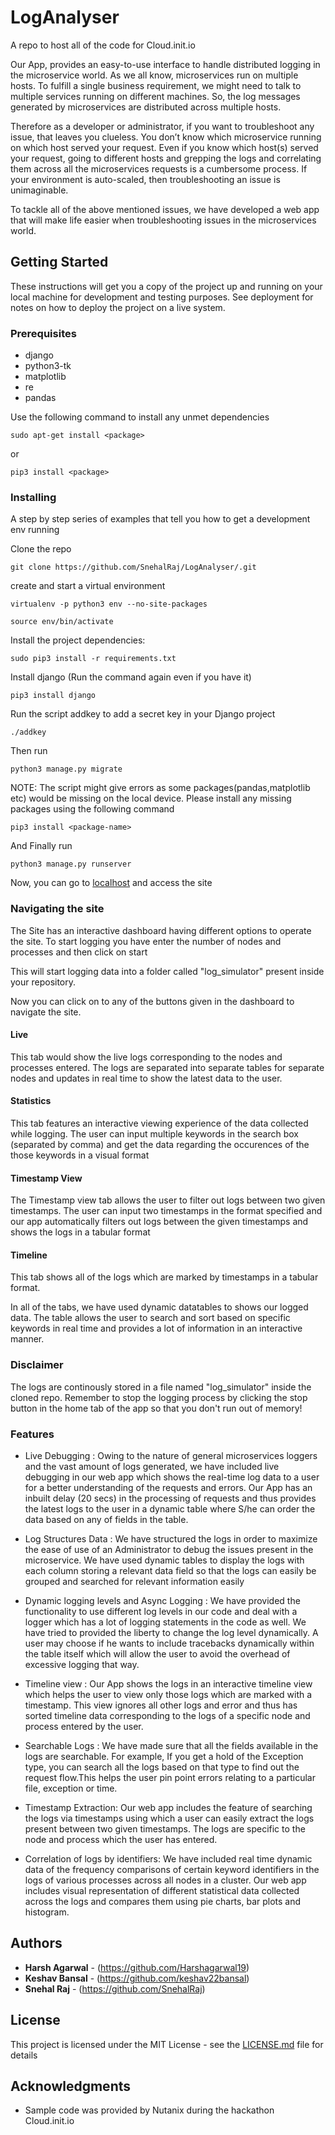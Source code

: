 # LogAnalyser
A repo to host all of the code for Cloud.init.io

Our App, <Placeholder> provides an easy-to-use interface to handle distributed logging in the microservice world. As we all know,
microservices run on multiple hosts. To fulfill a single business requirement, we might need to talk to multiple services running
on different machines. So, the log messages generated by microservices are distributed across multiple hosts.

  Therefore as a developer or administrator, if you want to troubleshoot any issue, that leaves you clueless. 
  You don’t know which microservice running on which host served your request. Even if you know which host(s) served your
  request, going to different hosts and grepping the logs and correlating them across all the microservices requests is a 
  cumbersome process. If your environment is auto-scaled, then troubleshooting an issue is unimaginable.
  
  To tackle all of the above mentioned issues, we have developed a web app that will make life easier when troubleshooting 
  issues in the microservices world.
  
  ## Getting Started

These instructions will get you a copy of the project up and running on your local machine for development and testing purposes. See deployment for notes on how to deploy the project on a live system.

### Prerequisites

* django
* python3-tk
* matplotlib
* re
* pandas

Use the following command to install any unmet dependencies
```
sudo apt-get install <package>
```
or
```
pip3 install <package>
```

### Installing

A step by step series of examples that tell you how to get a development env running

Clone the repo

```
git clone https://github.com/SnehalRaj/LogAnalyser/.git
```
create and start a virtual environment

```
virtualenv -p python3 env --no-site-packages

source env/bin/activate
```
Install the project dependencies:
```
sudo pip3 install -r requirements.txt

```
Install django (Run the command again even if you have it)
```
pip3 install django
```

Run the script addkey to add a secret key in your Django project
```
./addkey
```

Then run
```
python3 manage.py migrate
```
NOTE: The script might give errors as some packages(pandas,matplotlib etc) would be missing on the local device. Please install any missing packages using the following command
```
pip3 install <package-name>
```

And Finally run 

```
python3 manage.py runserver
```
Now, you can go to [localhost](http://127.0.0.1:8000/) and access the site



### Navigating the site

The Site has an interactive dashboard having different options to operate the site. To start logging you have enter
the number of nodes and processes and then click on start

This will start logging data into a folder called "log_simulator" present inside your repository.

Now you can click on to any of the buttons given in the dashboard to navigate the site.

#### Live
  This tab would show the live logs corresponding to the nodes and processes entered. The logs are separated into separate tables for separate nodes and updates in real time to show the latest data to the user.
#### Statistics
This tab features an interactive viewing experience of the data collected while logging. The user can input multiple keywords in the search box (separated by comma) and get the data regarding the occurences of the those keywords in a visual format
#### Timestamp View
The Timestamp view tab allows the user to filter out logs between two given timestamps. The user can input two timestamps in the format specified and our app automatically filters out logs between the given timestamps and shows the logs in a tabular format
#### Timeline
This tab shows all of the logs which are marked by timestamps in a tabular format.

In all of the tabs, we have used dynamic datatables to shows our logged data. The table allows the user to search and sort based on specific keywords in real time and provides a lot of information in an interactive manner.
### Disclaimer
 The logs are continously stored in a file named "log_simulator" inside the cloned repo. Remember to stop the logging process by clicking the stop button in the home tab of the app so that you don't run out of memory!

### Features

* Live Debugging : Owing to the nature of general microservices loggers and the vast amount of logs generated, we have included
live debugging in our web app which shows the real-time log data to a user for a better understanding of the requests and errors.
Our App has an inbuilt delay (20 secs) in the processing of requests and thus provides the latest logs to the user in a dynamic table
where S/he can order the data based on any of fields in the table.

* Log Structures Data : We have structured the logs in order to maximize the ease of use of an Administrator to debug
 the issues present in the microservice. We have used dynamic tables to display the logs with each column storing a relevant data field
 so that the logs can easily be grouped and searched for relevant information easily
 
* Dynamic logging levels and Async Logging : We have provided the functionality to use different log levels in our code and 
deal with a logger which has a lot of logging statements in the code as well. We have tried to provided the liberty to 
change the log level dynamically. A user may choose if he wants to include tracebacks dynamically within the table itself which
will allow the user to avoid the overhead of excessive logging that way.

* Timeline view : Our App shows the logs in an interactive timeline view which helps the user to view only those logs which are marked with a timestamp. This view ignores all other logs and error and thus has sorted timeline data corresponding to the logs of a specific node and process entered by the user.

* Searchable Logs : We have made sure that all the fields available in the logs are searchable. For example, If you get a hold
of the Exception type, you can search all the logs based on that type to find out the request flow.This helps the user pin point errors relating to a particular file, exception or time.

* Timestamp Extraction: Our web app includes the feature of searching the logs via timestamps using which a user can easily extract
the logs present between two given timestamps. The logs are specific to the node and process which the user has entered.

* Correlation of logs by identifiers: We have included real time dynamic data of the frequency comparisons of certain keyword
identifiers in the logs of various processes across all nodes in a cluster. Our web app includes visual representation of 
different statistical data collected across the logs and compares them using pie charts, bar plots and histogram.  

## Authors

* **Harsh Agarwal** - (https://github.com/Harshagarwal19)
* **Keshav Bansal** - (https://github.com/keshav22bansal)
* **Snehal Raj** - (https://github.com/SnehalRaj)


## License

This project is licensed under the MIT License - see the [LICENSE.md](LICENSE.md) file for details

## Acknowledgments

* Sample code was provided by Nutanix during the hackathon Cloud.init.io

